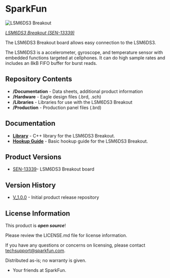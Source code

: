 SparkFun <PRODUCT NAME>
========================================

![LSM6DS3 Breakout](https://cdn.sparkfun.com/assets/learn_tutorials/4/1/6/perspective.jpg)

[*LSM6DS3 Breakout (SEN-13339)*](https://www.sparkfun.com/products/13339)

The LSM6DS3 Breakout board allows easy connection to the LSM6DS3.

The LSM6DS3 is a accelerometer, gyroscope, and temperature sensor with embedded functions targeted at cellphones.  It can do high sample rates and includes an 8kB FIFO buffer for burst reads.

Repository Contents
-------------------

* **/Documentation** - Data sheets, additional product information
* **/Hardware** - Eagle design files (.brd, .sch)
* **/Libraries** - Libraries for use with the LSM6DS3 Breakout
* **/Production** - Production panel files (.brd)

Documentation
--------------
* **[Library](https://github.com/sparkfun/SparkFun_LSM6DS3_Arduino_Library)** - C++ library for the LSM6DS3 Breakout.
* **[Hookup Guide](https://learn.sparkfun.com/tutorials/lsm6ds3-breakout-hookup-guide)** - Basic hookup guide for the LSM6DS3 Breakout.

Product Versions
----------------
* [SEN-13339](https://www.sparkfun.com/products/13339)- LSM6DS3 Breakout board

Version History
---------------
* [V_1.0.0](https://github.com/sparkfun/LSM6DS3_Breakout/releases/tag/V_1.0.0) - Initial product release repository

License Information
-------------------

This product is _**open source**_! 

Please review the LICENSE.md file for license information. 

If you have any questions or concerns on licensing, please contact techsupport@sparkfun.com.

Distributed as-is; no warranty is given.

- Your friends at SparkFun.
